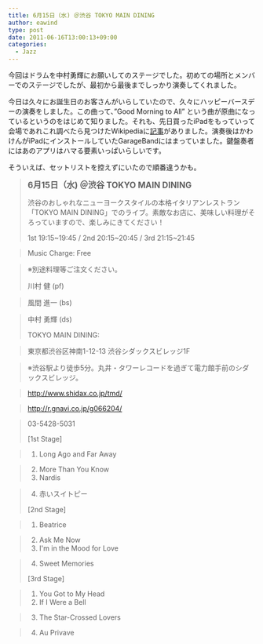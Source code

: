 ```yaml
---
title: 6月15日（水) ＠渋谷 TOKYO MAIN DINING
author: eawind
type: post
date: 2011-06-16T13:00:13+09:00
categories:
  - Jazz
---
```

今回はドラムを中村勇輝にお願いしてのステージでした。初めての場所とメンバーでのステージでしたが、最初から最後までしっかり演奏してくれました。

今日は久々にお誕生日のお客さんがいらしていたので、久々にハッピーバースデーの演奏をしました。この曲って、&#8221;Good Morning to All&#8221; という曲が原曲になっているというのをはじめて知りました。それも、先日買ったiPadをもっていって会場であれこれ調べたら見つけたWikipediaに<a href="http://ja.wikipedia.org/wiki/%E3%83%8F%E3%83%83%E3%83%94%E3%83%BC%E3%83%90%E3%83%BC%E3%82%B9%E3%83%87%E3%83%BC%E3%83%88%E3%82%A5%E3%83%BC%E3%83%A6%E3%83%BC" target="_blank" rel="noopener noreferrer">記事</a>がありました。演奏後はかわけんがiPadにインストールしていたGarageBandにはまっていました。鍵盤奏者にはあのアプリはハマる要素いっぱいらしいです。

そういえば、セットリストを控えずにいたので順番違うかも。

> **<big>6月15日（水) ＠渋谷 TOKYO MAIN DINING</big>**
>
> 渋谷のおしゃれなニューヨークスタイルの本格イタリアンレストラン「TOKYO MAIN DINING」でのライブ。素敵なお店に、美味しい料理がそろっていますので、楽しみにきてください！
>
> 1st 19:15~19:45 / 2nd 20:15~20:45 / 3rd 21:15~21:45

> Music Charge: Free

> ※別途料理等ご注文ください。
>
> 川村 健 (pf)

> 風間 進一 (bs)

> 中村 勇輝 (ds)
>
> TOKYO MAIN DINING:

> 東京都渋谷区神南1-12-13 渋谷シダックスビレッジ1F

> ※渋谷駅より徒歩5分。丸井・タワーレコードを過ぎて電力館手前のシダックスビレッジ。

> http://www.shidax.co.jp/tmd/

> <a href="http://r.gnavi.co.jp/g066204/" target="_blank" rel="noopener noreferrer">http://r.gnavi.co.jp/g066204/</a>

> 03-5428-5031
>
> [1st Stage]

> 1. Long Ago and Far Away

> 2. More Than You Know  
> 3. Nardis

> 4. 赤いスイトピー
>
> [2nd Stage]

> 1. Beatrice

> 2. Ask Me Now  
> 3. I'm in the Mood for Love

> 4. Sweet Memories
>
> [3rd Stage]

> 1. You Got to My Head  
> 2. If I Were a Bell

> 3. The Star-Crossed Lovers

> 4. Au Privave
